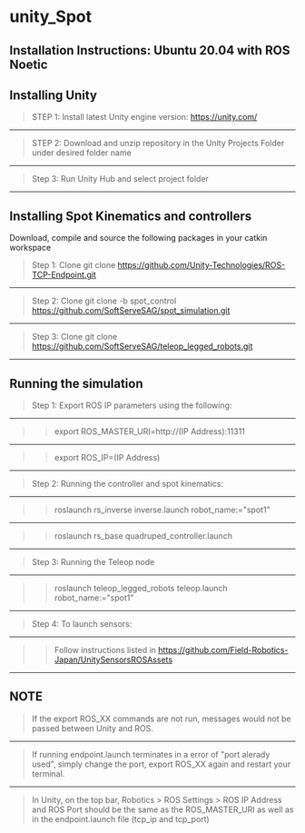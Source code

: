 # unity_Spot

Installation Instructions: Ubuntu 20.04 with ROS Noetic
-----

Installing Unity
-----
> STEP 1:
Install latest Unity engine version: https://unity.com/
-----
> STEP 2:
Download and unzip repository in the Unity Projects Folder under desired folder name
-----
> Step 3: 
Run Unity Hub and select project folder
-----

Installing Spot Kinematics and controllers
-----
Download, compile and source the following packages in your catkin workspace

> Step 1: Clone git clone https://github.com/Unity-Technologies/ROS-TCP-Endpoint.git
-----
> Step 2: Clone git clone -b spot_control https://github.com/SoftServeSAG/spot_simulation.git
-----
> Step 3: Clone git clone https://github.com/SoftServeSAG/teleop_legged_robots.git
-----

Running the simulation
-----

> Step 1: Export ROS IP parameters using the following: 
-----
>> export ROS_MASTER_URI=http://(IP Address):11311
-----
>> export ROS_IP=(IP Address)
-----  
> Step 2: Running the controller and spot kinematics:
-----
>> roslaunch rs_inverse inverse.launch robot_name:="spot1"
-----
>> roslaunch rs_base quadruped_controller.launch 
-----
> Step 3: Running the Teleop node
-----
>> roslaunch teleop_legged_robots teleop.launch robot_name:="spot1"
-----             
> Step 4: To launch sensors:
-----
>> Follow instructions listed in https://github.com/Field-Robotics-Japan/UnitySensorsROSAssets
-----
NOTE
-----
> If the export ROS_XX commands are not run, messages would not be passed between Unity and ROS.
-----
> If running endpoint.launch terminates in a error of "port alerady used", simply change the port, export ROS_XX again and restart your terminal. 
-----
> In Unity, on the top bar, Robotics > ROS Settings > ROS IP Address and ROS Port should be the same as the ROS_MASTER_URI as well as in 
the endpoint.launch file (tcp_ip and tcp_port)
